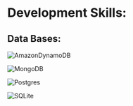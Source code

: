 
<h1>Development Skills:</h1>

<h2>Data Bases:</h2>

![AmazonDynamoDB](https://img.shields.io/badge/Amazon%20DynamoDB-4053D6?style=for-the-badge&logo=Amazon%20DynamoDB&logoColor=white) 

![MongoDB](https://img.shields.io/badge/MongoDB-%234ea94b.svg?style=for-the-badge&logo=mongodb&logoColor=white) 

![Postgres](https://img.shields.io/badge/postgres-%23316192.svg?style=for-the-badge&logo=postgresql&logoColor=white) 

![SQLite](https://img.shields.io/badge/sqlite-%2307405e.svg?style=for-the-badge&logo=sqlite&logoColor=white)
